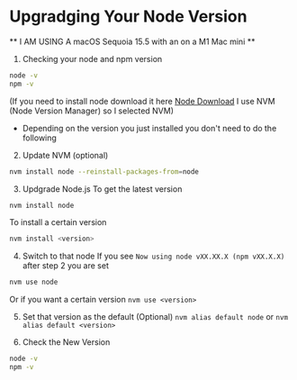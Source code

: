 # Upgradging Your Node Version

** I AM USING A macOS Sequoia 15.5 with an on a M1 Mac mini **

1. Checking your node and npm version
```bash
node -v
npm -v
```
(If you need to install node download it here [Node Download](https://nodejs.org/en/download)
I use NVM (Node Version Manager) so I selected NVM)
 * Depending on the version you just installed you don't need to do the following

2. Update NVM (optional)
```bash
nvm install node --reinstall-packages-from=node
```

3. Updgrade Node.js
To get the latest version
```bash
nvm install node
```
To install a certain version
```bash
nvm install <version>
```

4. Switch to that node
If you see `Now using node vXX.XX.X (npm vXX.X.X)` after step 2 you are set
```bash
nvm use node
```
Or if you want a certain version `nvm use <version>`

5. Set that version as the default (Optional)
`nvm alias default node` or `nvm alias default <version>`

6. Check the New Version
```bash
node -v
npm -v
```



